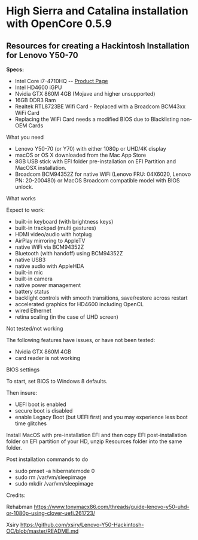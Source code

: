# High Sierra and Catalina installation with OpenCore 0.5.9
## Resources for creating a Hackintosh Installation for Lenovo Y50-70
**Specs:**
  - Intel Core i7-4710HQ -- [Product Page](https://ark.intel.com/content/www/us/en/ark/products/78930/intel-core-i7-4710hq-processor-6m-cache-up-to-3-50-ghz.html)
  - Intel HD4600 iGPU
  - Nvidia GTX 860M 4GB (Mojave and higher unsupported)
  - 16GB DDR3 Ram
  - Realtek RTL8723BE Wifi Card - Replaced with a Broadcom BCM43xx WiFi Card
  - Replacing the WiFi Card needs a modified BIOS due to Blacklisting non-OEM Cards



What you need

- Lenovo Y50-70 (or Y70) with either 1080p or UHD/4K display
- macOS or OS X downloaded from the Mac App Store
- 8GB USB stick with EFI folder pre-installation on EFI Partition and MacOSX installation.
- Broadcom BCM94352Z for native WiFi (Lenovo FRU: 04X6020, Lenovo PN: 20-200480) or MacOS Broadcom compatible model with BIOS unlock.

What works

Expect to work:
- built-in keyboard (with brightness keys)
- built-in trackpad (multi gestures)
- HDMI video/audio with hotplug
- AirPlay mirroring to AppleTV
- native WiFi via BCM94352Z
- Bluetooth (with handoff) using BCM94352Z
- native USB3
- native audio with AppleHDA
- built-in mic
- built-in camera
- native power management
- battery status
- backlight controls with smooth transitions, save/restore across restart
- accelerated graphics for HD4600 including OpenCL
- wired Ethernet
- retina scaling (in the case of UHD screen)

Not tested/not working

The following features have issues, or have not been tested:
- Nvidia GTX 860M 4GB
- card reader is not working


BIOS settings

To start, set BIOS to Windows 8 defaults.

Then insure:
- UEFI boot is enabled
- secure boot is disabled
- enable Legacy Boot (but UEFI first) and you may experience less boot time glitches
 
Install MacOS with pre-installation EFI and then copy EFI post-installation folder on EFI partition of your HD, unzip Resources folder into the same folder.
 
Post installation commands to do

- sudo pmset -a hibernatemode 0
- sudo rm /var/vm/sleepimage
- sudo mkdir /var/vm/sleepimage

Credits:

Rehabman
https://www.tonymacx86.com/threads/guide-lenovo-y50-uhd-or-1080p-using-clover-uefi.261723/


Xsiry
https://github.com/xsiry/Lenovo-Y50-Hackintosh-OC/blob/master/README.md
